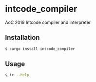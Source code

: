 # intcode_compiler

AoC 2019 Intcode compiler and interpreter

## Installation

```sh
$ cargo install intcode_compiler
```

## Usage

```sh
$ ic --help
```
